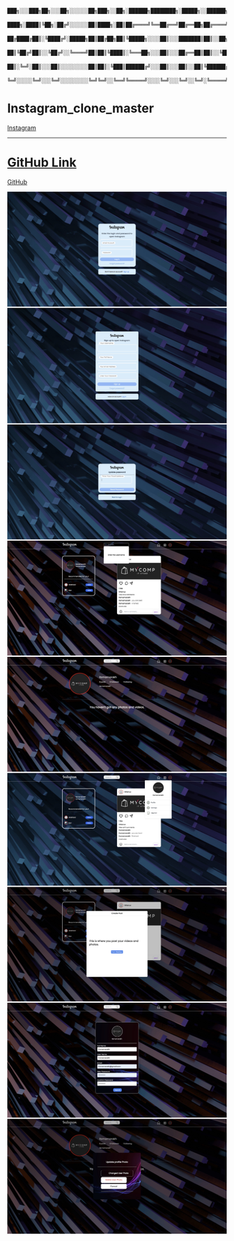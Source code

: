 


          ███╗░░░███╗██╗░░░██╗░░░░░░██╗███╗░░██╗░██████╗████████╗░█████╗░░██████╗░██████╗░░█████╗░███╗░░░███╗
          ████╗░████║╚██╗░██╔╝░░░░░░██║████╗░██║██╔════╝╚══██╔══╝██╔══██╗██╔════╝░██╔══██╗██╔══██╗████╗░████║
          ██╔████╔██║░╚████╔╝░█████╗██║██╔██╗██║╚█████╗░░░░██║░░░███████║██║░░██╗░██████╔╝███████║██╔████╔██║
          ██║╚██╔╝██║░░╚██╔╝░░╚════╝██║██║╚████║░╚═══██╗░░░██║░░░██╔══██║██║░░╚██╗██╔══██╗██╔══██║██║╚██╔╝██║
          ██║░╚═╝░██║░░░██║░░░░░░░░░██║██║░╚███║██████╔╝░░░██║░░░██║░░██║╚██████╔╝██║░░██║██║░░██║██║░╚═╝░██║
          ╚═╝░░░░░╚═╝░░░╚═╝░░░░░░░░░╚═╝╚═╝░░╚══╝╚═════╝░░░░╚═╝░░░╚═╝░░╚═╝░╚═════╝░╚═╝░░╚═╝╚═╝░░╚═╝╚═╝░░░░░╚═╝





<h1>Instagram_clone_master</h1>
<a href="https://instagram-clone-master-app.netlify.app" alt="">Instagram
  <hr>
  <h1> GitHub Link</h1>
<a href="https://github.com/itsmamarkh/instagram_clone_master" alt="">GitHub

![images](./public/images/Login-page.jpeg)
![images](./public/images/Signup.jpeg)
![images](./public/images/Forgot-password.jpeg)
![images](./public/images/Search-home.jpeg)
![images](./public/images/Profile.jpeg)
![images](./public/images/profile-settings.jpeg)
![images](./public/images/Create-post.jpeg)
![images](./public/images/Sitting.jpeg)
![images](./public/images/Upload-photo.jpeg)
